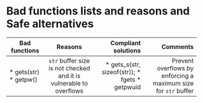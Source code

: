 # Bad functions lists and reasons and Safe alternatives

| Bad functions | Reasons | Compliant solutions | Comments
|----------|:-------------:|------------:| ------------:| 
| * gets(str)  * getpw() | `str` buffer size is not checked and it is vulnerable to overflows | * gets_s(str, sizeof(str));  * fgets  * getpwuid | Prevent overflows by enforcing a maximum size for `str` buffer

